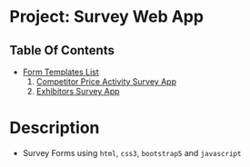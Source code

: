 # Project: Survey Web App

## Table Of Contents
- [Form Templates List]()
    1. [Competitor Price Activity Survey App](https://github.com/nyangweso-rodgers/Web-Applications/tree/main/Web-Apps/Survey-App/Competitor-Price-Activity-Survey-App)
    2. [Exhibitors Survey App](https://github.com/nyangweso-rodgers/Web-Applications/tree/main/Web-Apps/Survey-App/Exhibitors-Survey-App)

# Description
* Survey Forms using `html`, `css3`, `bootstrap5` and `javascript`